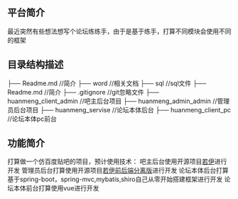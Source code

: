 ## 平台简介

最近突然有些想法想写个论坛练练手，由于是基于练手，打算不同模块会使用不同的框架

## 目录结构描述
 
├── Readme.md                 //简介
├── word                      //相关文档
├── sql                       //sql文件
├── Readme.md                 //简介
├── .gitignore                //git忽略文件
├── huanmeng_client_admin     //吧主后台项目
├── huanmeng_admin_admin      //管理员后台项目
├── huanmeng_servise          //论坛本体后台
├── huanmeng_client_pc        //论坛本体pc前台

## 功能简介

打算做一个仿百度贴吧的项目，预计使用技术：
吧主后台使用开源项目[若伊](https://gitee.com/y_project/RuoYi)进行开发
管理员后台打算使用开源项目[若伊前后端分离版](https://gitee.com/y_project/RuoYi-Vue)进行开发
论坛本体后台打算基于spring-boot，spring-mvc,mybatis,shiro自己从零开始搭建框架进行开发
论坛本体前台打算使用vue进行开发
